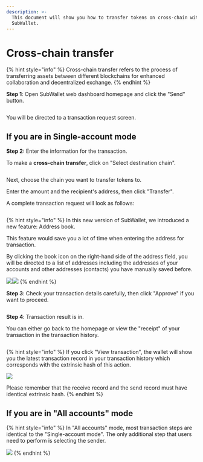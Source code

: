 ```yaml
---
description: >-
  This document will show you how to transfer tokens on cross-chain with
  SubWallet.
---
```


# Cross-chain transfer

{% hint style="info" %}
Cross-chain transfer refers to the process of transferring assets between different blockchains for enhanced collaboration and decentralized exchange.
{% endhint %}

**Step 1**: Open SubWallet web dashboard homepage and click the "Send" button.

<figure><img src="../../../.gitbook/assets/image (60) (1) (1) (1).png" alt=""><figcaption></figcaption></figure>

You will be directed to a transaction request screen.

## **If you are in Single-account mode**

**Step 2:** Enter the information for the transaction.

To make a **cross-chain transfer**, click on "Select destination chain".

<figure><img src="../../../.gitbook/assets/image (62) (1) (1) (1).png" alt=""><figcaption></figcaption></figure>

Next, choose the chain you want to transfer tokens to.

Enter the amount and the recipient's address, then click "Transfer".

A complete transaction request will look as follows:

<figure><img src="../../../.gitbook/assets/image (521).png" alt=""><figcaption></figcaption></figure>

{% hint style="info" %}
In this new version of SubWallet, we introduced a new feature: Address book.&#x20;

This feature would save you a lot of time when entering the address for transaction.&#x20;

By clicking the book icon on the right-hand side of the address field, you will be directed to a list of addresses including the addresses of your accounts and other addresses (contacts) you have manually saved before.

![](<../../../.gitbook/assets/image (64) (1) (1).png>)![](<../../../.gitbook/assets/image (65) (1) (1).png>)
{% endhint %}

**Step 3**: Check your transaction details carefully, then click "Approve" if you want to proceed.&#x20;

<figure><img src="../../../.gitbook/assets/image (522).png" alt=""><figcaption></figcaption></figure>

**Step 4**: Transaction result is in.

You can either go back to the homepage or view the "receipt" of your transaction in the transaction history.&#x20;

<figure><img src="../../../.gitbook/assets/image (67) (1) (1).png" alt=""><figcaption></figcaption></figure>

{% hint style="info" %}
If you click "View transaction", the wallet will show you the latest transaction record in your transaction history which corresponds with the extrinsic hash of this action.&#x20;

![](<../../../.gitbook/assets/image (68) (1) (1).png>)&#x20;

Please remember that the receive record and the send record must have identical extrinsic hash.
{% endhint %}

## **If you are in "All accounts" mode**

{% hint style="info" %}
In "All accounts" mode, most transaction steps are identical to the "Single-account mode". The only additional step that users need to perform is selecting the sender.

![](<../../../.gitbook/assets/image (70) (1) (1).png>) &#x20;
{% endhint %}

